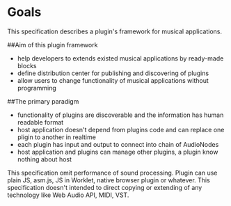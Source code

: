 # Goals

This specification describes a plugin's framework for musical applications.

##Aim of this plugin framework

* help developers to extends existed musical applications by ready-made blocks
* define distribution center for publishing and discovering of plugins
* allow users to change functionality of musical applications without programming

##The primary paradigm

* functionality of plugins are discoverable and the information has human readable format
* host application doesn't depend from plugins code and can replace one pligin to another in realtime
* each plugin has input and output to connect into chain of AudioNodes
* host application and plugins can manage other plugins, a plugin know nothing about host

This specification omit performance of sound processing. Plugin can use plain JS, asm.js, JS in Worklet, native browser plugin or whatever.
This specification doesn't intended to direct copying or extending of any technology like Web Audio API, MIDI, VST.
